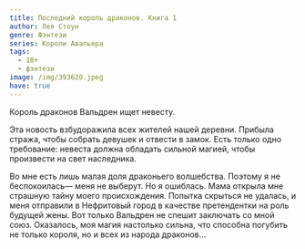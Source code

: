 ```yaml
---
title: Последний король драконов. Книга 1
author: Лея Стоун
genre: Фэнтези
series: Короли Авальера
tags:
  - 18+
  - фэнтези
image: /img/393620.jpeg
have: true
---
```

Король драконов Вальдрен ищет невесту.

Эта новость взбудоражила всех жителей нашей деревни. Прибыла стража, чтобы собрать девушек и отвести в замок. Есть только одно требование: невеста должна обладать сильной магией, чтобы произвести на свет наследника.

Во мне есть лишь малая доля драконьего волшебства. Поэтому я не беспокоилась— меня не выберут. Но я ошиблась. Мама открыла мне страшную тайну моего происхождения. Попытка скрыться не удалась, и меня отправили в Нефритовый город в качестве претендентки на роль будущей жены. Вот только Вальдрен не спешит заключать со мной союз. Оказалось, моя магия настолько сильна, что способна погубить не только короля, но и всех из народа драконов…